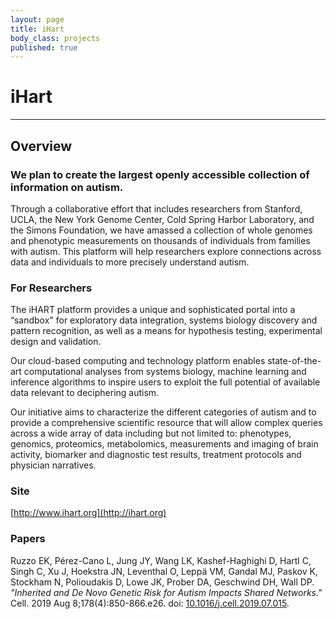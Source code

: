 ```yaml
---
layout: page
title: iHart
body_class: projects
published: true
---
```


# iHart
<hr>

## Overview

### We plan to create the largest openly accessible collection of information on autism.
Through a collaborative effort that includes researchers from Stanford, UCLA, the New York Genome Center, Cold Spring Harbor Laboratory, and the Simons Foundation, we have amassed a collection of whole genomes and phenotypic measurements on thousands of individuals from families with autism. This platform will help researchers explore connections across data and individuals to more precisely understand autism.

### For Researchers

The iHART platform provides a unique and sophisticated portal into a “sandbox" for exploratory data integration, systems biology discovery and pattern recognition, as well as a means for hypothesis testing, experimental design and validation.

Our cloud-based computing and technology platform enables state-of-the-art computational analyses from systems biology, machine learning and inference algorithms to inspire users to exploit the full potential of available data relevant to deciphering autism.

Our initiative aims to characterize the different categories of autism and to provide a comprehensive scientific resource that will allow complex queries across a wide array of data including but not limited to: phenotypes, genomics, proteomics, metabolomics, measurements and imaging of brain activity, biomarker and diagnostic test results, treatment protocols and physician narratives.

### Site

[http://www.ihart.org](http://ihart.org)

### Papers

Ruzzo EK, Pérez-Cano L, Jung JY, Wang LK, Kashef-Haghighi D, Hartl C, Singh C, Xu J, Hoekstra JN, Leventhal O, Leppä VM, Gandal MJ, Paskov K, Stockham N, Polioudakis D, Lowe JK, Prober DA, Geschwind DH, Wall DP.
<em>"Inherited and De Novo Genetic Risk for Autism Impacts Shared Networks."</em>
Cell. 2019 Aug 8;178(4):850-866.e26. doi: [10.1016/j.cell.2019.07.015](https://doi.org/10.1016/j.cell.2019.07.015).
